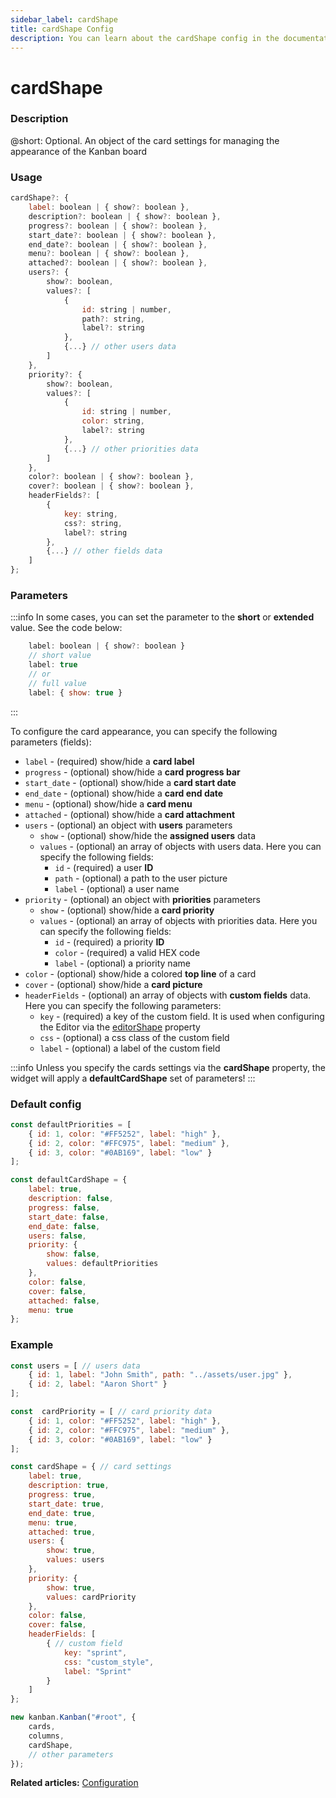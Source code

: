 ```yaml
---
sidebar_label: cardShape
title: cardShape Config
description: You can learn about the cardShape config in the documentation of the DHTMLX JavaScript Kanban library. Browse developer guides and API reference, try out code examples and live demos, and download a free 30-day evaluation version of DHTMLX Kanban.
---
```


# cardShape

### Description

@short: Optional. An object of the card settings for managing the appearance of the Kanban board

### Usage

~~~jsx {}
cardShape?: {
	label: boolean | { show?: boolean },
	description?: boolean | { show?: boolean },
	progress?: boolean | { show?: boolean },
	start_date?: boolean | { show?: boolean },
	end_date?: boolean | { show?: boolean },
	menu?: boolean | { show?: boolean },
	attached?: boolean | { show?: boolean },
	users?: {
		show?: boolean,
		values?: [
			{
				id: string | number,
				path?: string,
				label?: string
			},
			{...} // other users data
		]
	},
	priority?: {
		show?: boolean,
		values?: [
			{
				id: string | number,
				color: string,
				label?: string
			},
			{...} // other priorities data
		]
	},
	color?: boolean | { show?: boolean },
	cover?: boolean | { show?: boolean },
	headerFields?: [
		{
			key: string,
			css?: string,
			label?: string
		},
		{...} // other fields data
	]
};
~~~

### Parameters

:::info
In some cases, you can set the parameter to the **short** or **extended** value. See the code below:

~~~jsx {3,6}
	label: boolean | { show?: boolean }
	// short value
	label: true
	// or
	// full value
	label: { show: true }
~~~
:::

To configure the card appearance, you can specify the following parameters (fields):

- `label` - (required) show/hide a **card label** 
- `progress` - (optional) show/hide a **card progress bar**
- `start_date` - (optional) show/hide a **card start date**
- `end_date` - (optional) show/hide a **card end date**
- `menu` - (optional) show/hide a **card menu**
- `attached` - (optional) show/hide a **card attachment**
- `users` - (optional) an object with **users** parameters
	- `show` - (optional) show/hide the **assigned users** data
	- `values` - (optional) an array of objects with users data. Here you can specify the following fields:
		- `id` - (required) a user **ID** 
		- `path` - (optional) a path to the user picture
		- `label` - (optional) a user name
- `priority` - (optional) an object with **priorities** parameters
	- `show` - (optional) show/hide a **card priority**
	- `values` - (optional) an array of objects with priorities data. Here you can specify the following fields:
		- `id` - (required) a priority **ID** 
		- `color` - (required) a valid HEX code 
		- `label` - (optional) a priority name
- `color` - (optional) show/hide a colored **top line** of a card
- `cover` - (optional) show/hide a **card picture**
- `headerFields` - (optional) an array of objects with **custom fields** data. Here you can specify the following parameters:
	- `key` - (required) a key of the custom field. It is used when configuring the Editor via the [editorShape](../js_kanban_editorshape_config) property 
	- `css` - (optional) a css class of the custom field
	- `label` - (optional) a label of the custom field

:::info
Unless you specify the cards settings via the **cardShape** property, the widget will apply a **defaultCardShape** set of parameters!
:::

### Default config

~~~jsx {}
const defaultPriorities = [
	{ id: 1, color: "#FF5252", label: "high" },
	{ id: 2, color: "#FFC975", label: "medium" },
	{ id: 3, color: "#0AB169", label: "low" }
];

const defaultCardShape = {
	label: true,
	description: false,
	progress: false,
	start_date: false,
	end_date: false,
	users: false,
	priority: {
		show: false,
		values: defaultPriorities
	},
	color: false,
	cover: false,
	attached: false,
	menu: true
};
~~~

### Example

~~~jsx {42}
const users = [ // users data
	{ id: 1, label: "John Smith", path: "../assets/user.jpg" },
	{ id: 2, label: "Aaron Short" }
];

const  cardPriority = [ // card priority data
	{ id: 1, color: "#FF5252", label: "high" },
	{ id: 2, color: "#FFC975", label: "medium" },
	{ id: 3, color: "#0AB169", label: "low" }
];

const cardShape = { // card settings
	label: true,
	description: true,
	progress: true,
	start_date: true,
	end_date: true,
	menu: true,
	attached: true,
	users: {
		show: true,
		values: users
	},
	priority: {
		show: true,
		values: cardPriority
	},
	color: false,
	cover: false,
	headerFields: [
		{ // custom field
			key: "sprint",
			css: "custom_style",
			label: "Sprint"
		}
	]
};

new kanban.Kanban("#root", {
	cards,
	columns,
	cardShape,
	// other parameters
});
~~~

**Related articles:** [Configuration](../../../guides/configuration#cards)
